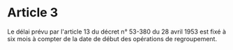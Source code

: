 # Article 3

Le délai prévu par l'article 13 du décret n° 53-380 du 28 avril 1953 est fixé à six mois à compter de la date de début des opérations de regroupement.
